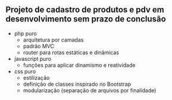 ## Projeto de cadastro de produtos e pdv em desenvolvimento sem prazo de conclusão

* php puro
    * arquitetura por camadas
    * padrão MVC
    * router para rotas estáticas e dinâmicas
* javascript puro
    * funções para aplicar dinamismo e reatividade
* css puro
    * estilização
    * definição de classes inspirado no Bootstrap
    * modularização (separação de arquivos por finalidade)